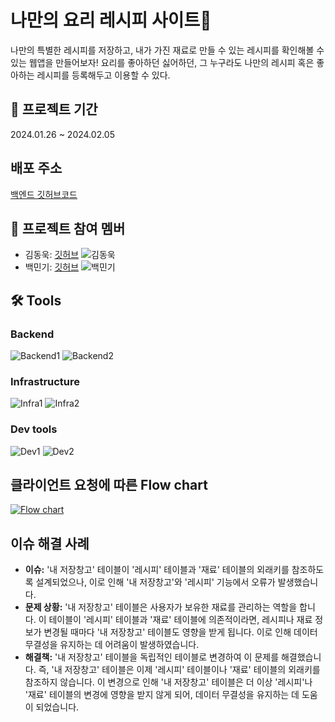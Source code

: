 # 나만의 요리 레시피 사이트📖

나만의 특별한 레시피를 저장하고, 내가 가진 재료로 만들 수 있는 레시피를 확인해볼 수 있는 웹앱을 만들어보자! 요리를 좋아하던 싫어하던, 그 누구라도 나만의 레시피 혹은 좋아하는 레시피를 등록해두고 이용할 수 있다.

## 📆 프로젝트 기간
2024.01.26 ~ 2024.02.05

## 배포 주소
[백엔드 깃허브코드](https://github.com/MWTeamB/Recipe_Backend)

## 🌽 프로젝트 참여 멤버
- 김동욱: [깃허브](https://github.com/dong5397)
  ![김동욱](https://github.com/MWTeamB/Recipe_Backend/assets/141000247/9141ab41-290e-412f-a0af-8b6ee82c0325)
- 백민기: [깃허브](https://github.com/MkBaek0229)
  ![백민기](https://github.com/MWTeamB/Recipe_Backend/assets/141000247/b1c155b9-b1ba-4442-a9f3-1ee024f314e8)

## 🛠 Tools
### Backend
![Backend1](https://github.com/MWTeamB/Recipe_Backend/assets/141000247/cabdedd6-01d5-4e9a-a210-16e1c6d76912)
![Backend2](https://github.com/MWTeamB/Recipe_Backend/assets/141000247/44543fd0-fc57-4896-88cb-214371aba6d0)

### Infrastructure
![Infra1](https://github.com/MWTeamB/Recipe_Backend/assets/141000247/bf38bbea-ab37-4525-9a72-dc7eb51dbb9f)
![Infra2](https://github.com/MWTeamB/Recipe_Backend/assets/141000247/5da4b93e-4091-4bd7-8b39-472601658794)

### Dev tools
![Dev1](https://github.com/MWTeamB/Recipe_Backend/assets/141000247/a6b77c04-112d-4611-a89e-c1f7246f9814)
![Dev2](https://github.com/MWTeamB/Recipe_Backend/assets/141000247/d48ecfe0-4b4d-4103-9215-b947169f5c7e)

## 클라이언트 요청에 따른 Flow chart
[![Flow chart](flowchart_image_path)](https://www.canva.com/design/DAF7FQu4HfI/co1NnDwocPNogb1MfbM8VQ/view?utm_content=DAF7FQu4HfI&utm_campaign=designshare&utm_medium=link&utm_source=editor)

## 이슈 해결 사례
- **이슈:** '내 저장창고' 테이블이 '레시피' 테이블과 '재료' 테이블의 외래키를 참조하도록 설계되었으나, 이로 인해 '내 저장창고'와 '레시피' 기능에서 오류가 발생했습니다.
- **문제 상황:** '내 저장창고' 테이블은 사용자가 보유한 재료를 관리하는 역할을 합니다. 이 테이블이 '레시피' 테이블과 '재료' 테이블에 의존적이라면, 레시피나 재료 정보가 변경될 때마다 '내 저장창고' 테이블도 영향을 받게 됩니다. 이로 인해 데이터 무결성을 유지하는 데 어려움이 발생하였습니다.
- **해결책:** '내 저장창고' 테이블을 독립적인 테이블로 변경하여 이 문제를 해결했습니다. 즉, '내 저장창고' 테이블은 이제 '레시피' 테이블이나 '재료' 테이블의 외래키를 참조하지 않습니다. 이 변경으로 인해 '내 저장창고' 테이블은 더 이상 '레시피'나 '재료' 테이블의 변경에 영향을 받지 않게 되어, 데이터 무결성을 유지하는 데 도움이 되었습니다.
